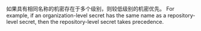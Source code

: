 如果具有相同名称的机密存在于多个级别，则较低级别的机密优先。 For example, if an organization-level secret has the same name as a repository-level secret, then the repository-level secret takes precedence.